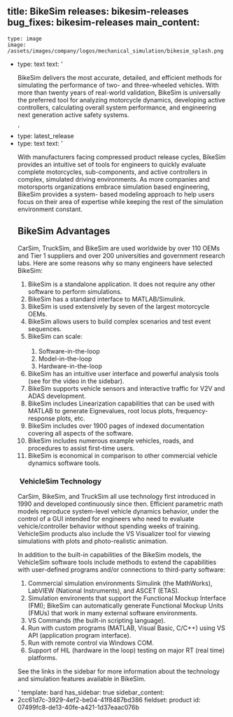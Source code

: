 title: BikeSim
releases: bikesim-releases
bug_fixes: bikesim-releases
main_content:
  -
    type: image
    image: /assets/images/company/logos/mechanical_simulation/bikesim_splash.png
  -
    type: text
    text: '<p>BikeSim delivers the most accurate, detailed, and efficient methods for simulating the performance of two- and three-wheeled vehicles. With more than twenty years of real-world validation, BikeSim is universally the preferred tool for analyzing motorcycle dynamics, developing active controllers, calculating overall system performance, and engineering next generation active safety systems.</p>'
  -
    type: latest_release
  -
    type: text
    text: '<p>With manufacturers facing compressed product release cycles, BikeSim provides an intuitive set of tools for engineers to quickly evaluate complete motorcycles, sub-components, and active controllers in complex, simulated driving environments. As more companies and motorsports organizations embrace simulation based engineering, BikeSim provides a system- based modeling approach to help users focus on their area of expertise while keeping the rest of the simulation environment constant.<br></p><h2>BikeSim Advantages</h2><p>CarSim, TruckSim, and BikeSim are used worldwide by over 110 OEMs and Tier 1 suppliers and over 200 universities and government research labs. Here are some reasons why so many engineers have selected BikeSim:</p><ol><li>BikeSim is a standalone application. It does not require any other software to perform simulations.</li><li>BikeSim has a standard interface to MATLAB/Simulink.</li><li>BikeSim is used extensively by seven of the largest motorcycle OEMs.</li><li>BikeSim allows users to build complex scenarios and test event sequences.</li><li>BikeSim can scale:<ol><br><li>Software-in-the-loop</li><li>Model-in-the-loop</li><li>Hardware-in-the-loop</li></ol></li><li>BikeSim has an intuitive user interface and powerful analysis tools (see for the video in the sidebar).</li><li>BikeSim supports vehicle sensors and interactive traffic for V2V and ADAS development.</li><li>BikeSim includes Linearization capabilities that can be used with MATLAB to generate Eignevalues, root locus plots, frequency-response plots, etc.</li><li>BikeSim includes over 1900 pages of indexed documentation covering all aspects of the software.</li><li>BikeSim includes numerous example vehicles, roads, and procedures to assist first-time users.</li><li>BikeSim is economical in comparison to other commercial vehicle dynamics software tools.</li></ol><h3>&nbsp;VehicleSim Technology</h3><p>CarSim, BikeSim, and TruckSim all use technology first introduced in 1990 and developed continuously since then. Efficient parametric math models reproduce system-level vehicle dynamics behavior, under the control of a GUI intended for engineers who need to evaluate vehicle/controller behavior without spending weeks of training. VehicleSim products also include the VS Visualizer tool for viewing simulations with plots and photo-realistic animation.</p><p>In addition to the built-in capabilities of the BikeSim models, the VehicleSim software tools include methods to extend the capabilities with user-defined programs and/or connections to third-party software:</p><ol><li>Commercial simulation environments Simulink (the MathWorks), LabVIEW (National Instruments), and ASCET (ETAS).</li><li>Simulation environents that support the Functional Mockup Interface (FMI); BikeSim can automatically generate Functional Mockup Units (FMUs) that work in many external software environments.</li><li>VS Commands (the built-in scripting language).</li><li>Run with custom programs (MATLAB, Visual Basic, C/C++) using VS API (application program interface).</li><li>Run with remote control via Windows COM.</li><li>Support of HIL (hardware in the loop) testing on major RT (real time) platforms.</li></ol><p>See the links in the sidebar for more information about the technology and simulation features available in BikeSim.</p>'
template: bard
has_sidebar: true
sidebar_content:
  - 2cc61d7c-3929-4ef2-be04-41f8487bd386
fieldset: product
id: 07499fc8-de13-40fe-a421-1d37eaac076b
